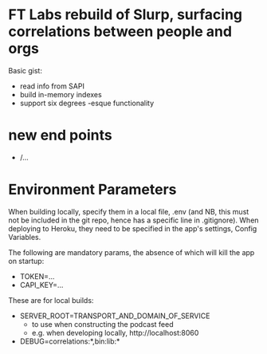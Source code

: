 # FT Labs rebuild of Slurp, surfacing correlations between people and orgs

Basic gist:

* read info from SAPI
* build in-memory indexes
* support six degrees -esque functionality

# new end points

* /...

# Environment Parameters

When building locally, specify them in a local file, .env (and NB, this must not be included in the git repo, hence has a specific line in .gitignore). When deploying to Heroku, they need to be specified in the app's settings, Config Variables.

The following are mandatory params, the absence of which will kill the app on startup:

* TOKEN=...
* CAPI_KEY=...

These are for local builds:

* SERVER_ROOT=TRANSPORT_AND_DOMAIN_OF_SERVICE
   * to use when constructing the podcast feed
   * e.g. when developing locally, http://localhost:8060
* DEBUG=correlations:\*,bin:lib:\*

